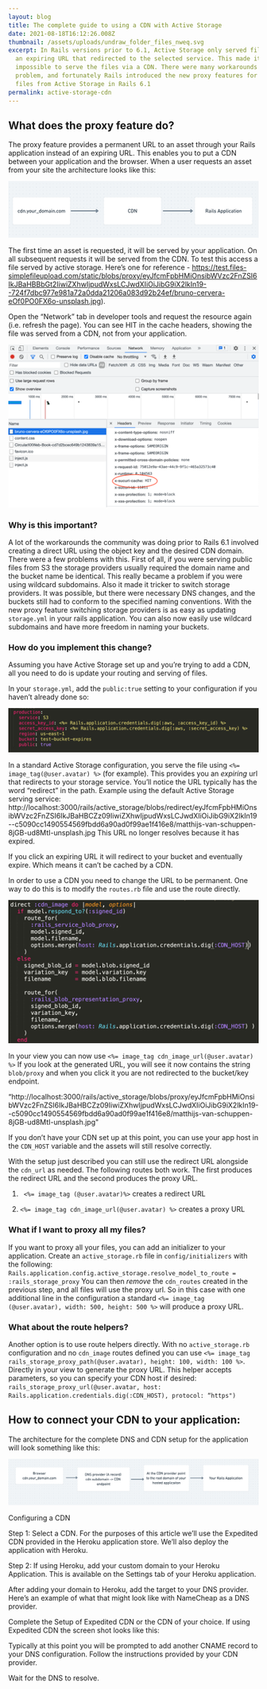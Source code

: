 ```yaml
---
layout: blog
title: The complete guide to using a CDN with Active Storage
date: 2021-08-18T16:12:26.008Z
thumbnail: /assets/uploads/undraw_folder_files_nweq.svg
excerpt: In Rails versions prior to 6.1, Active Storage only served files from
  an expiring URL that redirected to the selected service. This made it
  impossible to serve the files via a CDN. There were many workarounds to this
  problem, and fortunately Rails introduced the new proxy features for serving
  files from Active Storage in Rails 6.1
permalink: active-storage-cdn
---
```

## What does the proxy feature do?

The proxy feature provides a permanent URL to an asset through your Rails application instead of an expiring URL. This enables you to put a CDN between your application and the browser. When a user requests an asset from your site the architecture looks like this: 

![Basic CDN Architecture](/assets/uploads/basic_cdn_architecture_screenshot.png)

The first time an asset is requested, it will be served by your application. On all subsequent requests it will be served from the CDN. To test this access a file served by active storage.
Here’s one for reference - https://test.files-simplefileupload.com/static/blobs/proxy/eyJfcmFpbHMiOnsibWVzc2FnZSI6IkJBaHBBbGt2IiwiZXhwIjpudWxsLCJwdXIiOiJibG9iX2lkIn19--724f7dbc977e981a72a0dda21206a083d92b24ef/bruno-cervera-eOf0PO0FX6o-unsplash.jpg).

Open the “Network” tab in developer tools and request the resource again (i.e. refresh the page). You can see HIT in the cache headers, showing the file was served from a CDN, not from your application. 

![cache hit](/assets/uploads/cache_hit.png)

### Why is this important?
A lot of the workarounds the community was doing prior to Rails 6.1 involved creating a direct URL using the object key and the desired CDN domain. There were a few problems with this. First of all, if you were serving public files from S3 the storage providers usually required the domain name and the bucket name be identical. This really became a problem if you were using wildcard subdomains. Also it made it tricker to switch storage providers. It was possible, but there were necessary DNS changes, and the buckets still had to conform to the specified naming conventions. With the new proxy feature switching storage providers is as easy as updating `storage.yml` in your rails application. You can also now easily use wildcard subdomains and have more freedom in naming your buckets. 

### How do you implement this change?
Assuming you have Active Storage set up and you’re trying to add a CDN, all you need to do is update your routing and serving of files. 

In your `storage.yml`, add the `public:true` setting to your configuration if you haven’t already done so: 

![storage.yml](/assets/uploads/storageyml_screenshot.png)

In a standard Active Storage configuration, you serve the file using 
`<%= image_tag(@user.avatar) %>` (for example). This provides you an *expiring* url that redirects to your storage service. You’ll notice the URL typically has the word “redirect” in the path. 
Example using the default Active Storage serving service: 
http://localhost:3000/rails/active_storage/blobs/redirect/eyJfcmFpbHMiOnsibWVzc2FnZSI6IkJBaHBCZz09IiwiZXhwIjpudWxsLCJwdXIiOiJibG9iX2lkIn19--c5090cc1490554569fbdd6a90ad0f99ae1f416e8/matthijs-van-schuppen-8jGB-ud8MtI-unsplash.jpg
This URL no longer resolves because it has expired. 

If you click an expiring URL it will redirect to your bucket and eventually expire. Which means it can’t be cached by a CDN. 

In order to use a CDN you need to change the URL to be permanent. One way to do this is to modify the `routes.rb` file and use the route directly. 

![cdn proxy routes](/assets/uploads/cdn_routes_screenshot.png)

In your view you can now use `<%= image_tag cdn_image_url(@user.avatar) %>`
If you look at the generated URL, you will see it now contains the string `blob/proxy` and when you click it you are not redirected to the bucket/key endpoint. 

“http://localhost:3000/rails/active_storage/blobs/proxy/eyJfcmFpbHMiOnsibWVzc2FnZSI6IkJBaHBCZz09IiwiZXhwIjpudWxsLCJwdXIiOiJibG9iX2lkIn19--c5090cc1490554569fbdd6a90ad0f99ae1f416e8/matthijs-van-schuppen-8jGB-ud8MtI-unsplash.jpg"

If you don’t have your CDN set up at this point, you can use your app host in the `CDN_HOST` variable and the assets will still resolve correctly. 

With the setup just described you can still use the redirect URL alongside the `cdn_url` as needed. The following routes both work. The first produces the redirect URL and the second produces the proxy URL.  
1. ` <%= image_tag (@user.avatar)%>` creates a redirect URL

2. `<%= image_tag cdn_image_url(@user.avatar) %>` creates a proxy URL

### What if I want to proxy all my files?
If you want to proxy all your files, you can add an initializer to your application. 
Create an `active_storage.rb` file in `config/initializers` with the following:
`Rails.application.config.active_storage.resolve_model_to_route = :rails_storage_proxy` 
You can then *remove* the `cdn_routes` created in the previous step, and all files will use the proxy url. So in this case with one additional line in the configuration a standard `<%= image_tag (@user.avatar), width: 500, height: 500 %>` will produce a proxy URL. 

### What about the route helpers?

Another option is to use route helpers directly. With no `active_storage.rb` configuration and no `cdn_image` routes defined you can use `<%= image_tag rails_storage_proxy_path(@user.avatar), height: 100, width: 100 %>`. Directly in your view to generate the proxy URL. This helper accepts parameters, so you can specify your CDN host if desired: `rails_storage_proxy_url(@user.avatar, host:  Rails.application.credentials.dig(:CDN_HOST), protocol: “https")`


## How to connect your CDN to your application:
The architecture for the complete DNS and CDN setup for the application will look something like this:

![Configuring a CDN ](/assets/uploads/cdn_architecture_screenshot.png)

Configuring a CDN

Step 1: Select a CDN. For the purposes of this article we’ll use the Expedited CDN provided in the Heroku application store. We’ll also deploy the application with Heroku. 

Step 2: If using Heroku, add your custom domain to your Heroku Application. This is available on the Settings tab of your Heroku application. 

After adding your domain to Heroku, add the target to your DNS provider. Here’s an example of what that might look like with NameCheap as a DNS provider.

Complete the Setup of Expedited CDN or the CDN of your choice. If using Expedited CDN the screen shot looks like this: 

Typically at this point you will be prompted to add another CNAME record to your DNS configuration. Follow the instructions provided by your CDN provider. 

Wait for the DNS to resolve.